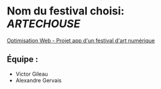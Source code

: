 # Nom du festival choisi: *ARTECHOUSE*

[Optimisation Web - Projet app d'un festival d'art numérique](https://tim-montmorency.com/timdoc/582-424MO/projet-app-festival-art-numerique/)

## Équipe :
* Victor Gileau
* Alexandre Gervais
